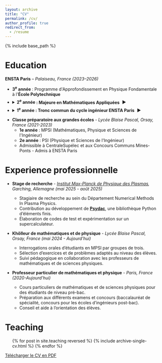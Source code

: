 ```yaml
---
layout: archive
title: "CV"
permalink: /cv/
author_profile: true
redirect_from:
  - /resume
---
```


<link rel="stylesheet" href="{{ '/assets/css/cv-style.css' | relative_url }}">

{% include base_path %}


<style>
details summary {
  cursor: pointer;
  font-weight: bold;
  margin-top: 0.5em;
}

details summary .triangle {
  display: inline-block;
  transform: rotate(0deg);
  transition: transform 0.2s ease;
  margin-left: 5px;
}

details[open] summary .triangle {
  transform: rotate(90deg);
}

.slide-content {
  padding: 0.5em 1em;
  background-color: #f9f9f9;
  border-left: 3px solid #ccc;
  margin-top: 0.5em;
  border-radius: 4px;
}
</style>
Education
======
<p><strong>ENSTA Paris</strong> – <em>Palaiseau, France (2023–2026)</em></p>

<ul>
  <li>
    <strong>3<sup>e</sup> année</strong> : Programme d'Approfondissement en Physique Fondamentale à l'<strong>École Polytechnique</strong>
  </li>

  <li>
    <details>
      <summary>
        <strong>2<sup>e</sup> année</strong> : Majeure en Mathématiques Appliquées
        <span class="triangle">&#9654;</span>
      </summary>
      <div class="slide-content">
        <ul>
          <li><strong>Cours de majeure :</strong> Chaînes de Markov, Martingales à temps discret, Modélisation statistique, Recherche opérationnelle, Optimisation différentielle, Méthode des éléments finis, Analyse fonctionnelle, Calcul scientifique en C++, Projet de modélisation d'une galaxie.</li>
          <li><strong>Cours de mineure :</strong> Physique statistique, Physique des plasmas, Théorie spectrale des opérateurs auto-adjoints, Initiation au calcul haute performance, Automatique et commande des systèmes, Algèbre linéaire numérique.</li>
        </ul>
      </div>
    </details>
  </li>

  <li>
    <details>
      <summary>
        <strong>1<sup>e</sup> année</strong> : Tronc commun du cycle ingénieur ENSTA Paris
        <span class="triangle">&#9654;</span>
      </summary>
      <div class="slide-content">
        <ul>
          <li><strong>Cours de mathématiques :</strong> Outils d'analyse d'EDP, Analyse complexe, Systèmes dynamiques, Optimisation, Probabilités et statistiques.</li>
          <li><strong>Cours de physique :</strong> Mécanique des milieux continus, Mécanique des fluides, Physique quantique, Physique statistique, Théorie des champs (non quantique), Physique des particules.</li>
          <li><strong>Cours d'informatique et projets :</strong> Algorithmique, Programmation en C et Matlab ; Projet de programmation : Méthode des éléments finis en Matlab ; Projet de programmation : Jeu d'échecs en C.</li>
        </ul>
      </div>
    </details>
  </li>
</ul>


<script>
// Version simple et directe
document.addEventListener('DOMContentLoaded', function() {
    console.log('DOM loaded, initializing details animations...');
    
    var allDetails = document.querySelectorAll('details');
    console.log('Found', allDetails.length, 'details elements');
    
    allDetails.forEach(function(details, index) {
        console.log('Processing details', index);
        
        var summary = details.querySelector('summary');
        var triangle = summary ? summary.querySelector('.triangle') : null;
        var content = details.querySelector('.slide-content');
        
        if (!summary) {
            console.log('No summary found for details', index);
            return;
        }
        
        console.log('Details', index, 'has triangle:', !!triangle, 'has content:', !!content);
        
        // Initialize state
        if (content) {
            content.style.maxHeight = details.hasAttribute('open') ? content.scrollHeight + "px" : "0px";
            console.log('Set initial maxHeight for details', index, ':', content.style.maxHeight);
        }
        
        if (triangle) {
            triangle.style.transform = details.hasAttribute('open') ? 'rotate(90deg)' : 'rotate(0deg)';
            console.log('Set initial triangle rotation for details', index, ':', triangle.style.transform);
        }
        
        // Add click handler
        summary.addEventListener('click', function(event) {
            event.preventDefault();
            console.log('Clicked on details', index);
            
            var isOpen = details.hasAttribute('open');
            console.log('Current state - isOpen:', isOpen);
            
            if (isOpen) {
                // Closing
                console.log('Closing details', index);
                if (content) {
                    content.style.maxHeight = "0px";
                    console.log('Set maxHeight to 0px');
                }
                if (triangle) {
                    triangle.style.transform = 'rotate(0deg)';
                    console.log('Set triangle to 0deg');
                }
                
                setTimeout(function() {
                    details.removeAttribute('open');
                    console.log('Removed open attribute for details', index);
                }, 600);
            } else {
                // Opening
                console.log('Opening details', index);
                details.setAttribute('open', '');
                
                // Force reflow
                details.offsetHeight;
                
                if (content) {
                    var newHeight = content.scrollHeight + "px";
                    content.style.maxHeight = newHeight;
                    console.log('Set maxHeight to', newHeight);
                }
                if (triangle) {
                    triangle.style.transform = 'rotate(90deg)';
                    console.log('Set triangle to 90deg');
                }
            }
        });
        
        console.log('Added click handler for details', index);
    });
    
    console.log('Details animations initialized successfully');
});
</script>

* **Classe préparatoire aux grandes écoles** - _Lycée Blaise Pascal, Orsay, France (2021-2023)_
  * **1e année** : MPSI (Mathématiques, Physique et Sciences de l'Ingénieur)
  * **2e année** : PSI (Physique et Sciences de l'Ingénieur)
  * Admissible à CentraleSupélec et aux Concours Communs Mines-Ponts - Admis à ENSTA Paris

Experience professionnelle
======
* **Stage de recherche** - _[Institut Max-Planck de Physique des Plasmas](https://www.ipp.mpg.de/), Garching, Allemagne (mai 2025 - août 2025)_
  * Stagiaire de recherche au sein du Département Numerical Methods In Plasma Physics.
  * Contribution au développement de [**Psydac**](https://github.com/pyccel/psydac), une bibliothèque Python d’éléments finis.
  * Élaboration de codes de test et expérimentation sur un supercalculateur.


* **Khôlleur de mathématiques et de physique** - _Lycée Blaise Pascal, Orsay, France (mai 2024 - Aujourd'hui)_
  * Interrogations orales d’étudiants en MPSI par groupes de trois.
  * Sélection d’exercices et de problèmes adaptés au niveau des élèves.
  * Suivi pédagogique en collaboration avec les professeurs de mathématiques et de sciences physiques.

* **Professeur particulier de mathématiques et physique** - _Paris, France (2020-Aujourd'hui)_
  * Cours particuliers de mathématiques et de sciences physiques pour des étudiants de niveau pré-bac.
  * Préparation aux différents examens et concours (baccalauréat de spécialité, concours pour les écoles d’ingénieurs post-bac).
  * Conseil et aide à l’orientation des élèves.

Teaching
======
  <ul>{% for post in site.teaching reversed %}
    {% include archive-single-cv.html %}
  {% endfor %}</ul>

<!-- 
  
Skills
======
* Skill 1
* Skill 2
  * Sub-skill 2.1
  * Sub-skill 2.2
  * Sub-skill 2.3
* Skill 3

Publications
======
  <ul>{% for post in site.publications reversed %}
    {% include archive-single-cv.html %}
  {% endfor %}</ul>
  
Talks
======
  <ul>{% for post in site.talks reversed %}
    {% include archive-single-talk-cv.html  %}
  {% endfor %}</ul>
  

  
Service and leadership
======
* Currently signed in to 43 different slack teams -->
<div class="cv-download-links">
  <a href="{{ base_path }}/files/cv.pdf" class="btn btn--primary">Télécharger le CV en PDF</a>
</div>

